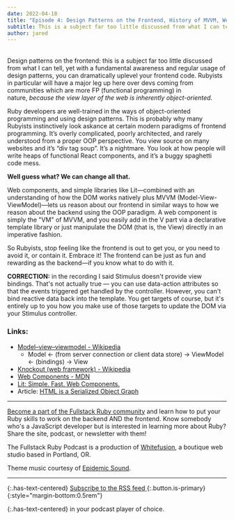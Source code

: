 ```yaml
---
date: 2022-04-18
title: "Episode 4: Design Patterns on the Frontend, History of MVVM, Web Components, and You"
subtitle: This is a subject far too little discussed from what I can tell, yet with a fundamental awareness and regular usage of design patterns, you can dramatically uplevel your frontend code.
author: jared
---
```


<div id="buzzsprout-player-10459102" style="margin-bottom:2rem"></div><script src="https://www.buzzsprout.com/1895262/10459102-4-design-patterns-on-the-frontend-history-of-mvvm-web-components-and-you.js?container_id=buzzsprout-player-10459102&player=small" type="text/javascript" charset="utf-8"></script>

Design patterns on the frontend: this is a subject far too little discussed from what I can tell, yet with a fundamental awareness and regular usage of design patterns, you can dramatically uplevel your frontend code. Rubyists in particular will have a major leg up here over devs coming from communities which are more FP (functional programming) in nature, *because the view layer of the web is inherently object-oriented*.  
  
Ruby developers are well-trained in the ways of object-oriented programming and using design patterns. This is probably why many Rubyists instinctively look askance at certain modern paradigms of frontend programming. It’s overly complicated, poorly architected, and rarely understood from a proper OOP perspective. You view source on many websites and it’s “div tag soup”. It’s a nightmare. You look at how people will write heaps of functional React components, and it’s a buggy spaghetti code mess.  
  
**Well guess what? We can change all that.**
  
Web components, and simple libraries like Lit—combined with an understanding of how the DOM works natively plus MVVM (Model-View-ViewModel)—lets us reason about our frontend in similar ways to how we reason about the backend using the OOP paradigm. A web component is simply the "VM" of MVVM, and you easily add in the V part via a declarative template library or just manipulate the DOM (that is, the View) directly in an imperative fashion.  
  
So Rubyists, stop feeling like the frontend is out to get you, or you need to avoid it, or contain it. Embrace it! The frontend can be just as fun and rewarding as the backend—if you know what to do with it.

**CORRECTION:** in the recording I said Stimulus doesn't provide view bindings. That's not actually true — you can use data-action attributes so that the events triggered get handled by the controller. However, you can't bind reactive data back into the template. You get targets of course, but it's entirely up to you how you make use of those targets to update the DOM via your Stimulus controller.

### Links:

-   [Model–view–viewmodel - Wikipedia](https://en.wikipedia.org/wiki/Model%E2%80%93view%E2%80%93viewmodel)
    -   Model ← (from server connection or client data store) → ViewModel ← (bindings) → View
-   [Knockout (web framework) - Wikipedia](https://en.wikipedia.org/wiki/Knockout_(web_framework))
-   [Web Components - MDN](https://developer.mozilla.org/en-US/docs/Web/Web_Components)
-   [Lit: Simple. Fast. Web Components.](https://lit.dev/)
-   Article: [HTML is a Serialized Object Graph](https://dev.to/jaredcwhite/html-is-a-serialized-object-graph-and-that-changes-everything-4kbl)

----

[Become a part of the Fullstack Ruby community](https://www.fullstackruby.dev/) and learn how to put your Ruby skills to work on the backend AND the frontend. Know somebody who's a JavaScript developer but is interested in learning more about Ruby? Share the site, podcast, or newsletter with them!

The Fullstack Ruby Podcast is a production of [Whitefusion](https://www.whitefusion.studio/), a boutique web studio based in Portland, OR.

Theme music courtesy of [Epidemic Sound](https://www.epidemicsound.com/).

----

{:.has-text-centered}
[<span>Subscribe to the RSS feed</span> <span class="icon"><i class="fa fa-rss" style="color:orange"></i></span>](https://feeds.buzzsprout.com/1895262.rss){:.button.is-primary}
{:style="margin-bottom:0.5rem"}

{:.has-text-centered}
in your podcast player of choice.
